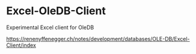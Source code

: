 # Excel-OleDB-Client

Experimental Excel client for OleDB

https://renenyffenegger.ch/notes/development/databases/OLE-DB/Excel-Client/index
